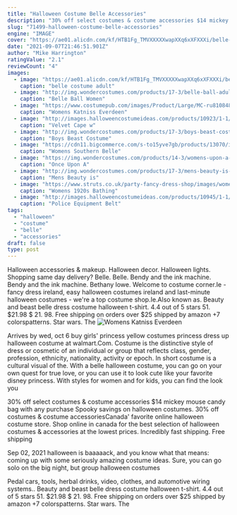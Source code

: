 ```yaml
---
title: "Halloween Costume Belle Accessories"
description: "30% off select costumes & costume accessories $14 mickey mouse candy bag with any purchase  Spooky savings on halloween costumes. 30% off costumes & costume accessories"
slug: "71499-halloween-costume-belle-accessories"
engine: "IMAGE"
cover: "https://ae01.alicdn.com/kf/HTB1Fg_TMVXXXXXwapXXq6xXFXXXi/belle-costume-adult-princess-belle-costume-beauty-and-the-beast-costume-cosplay-halloween-costumes-for-women.jpg"
date: "2021-09-07T21:46:51.901Z"
author: "Mike Harrington"
ratingValue: "2.1"
reviewCount: "4"
images:
  - image: "https://ae01.alicdn.com/kf/HTB1Fg_TMVXXXXXwapXXq6xXFXXXi/belle-costume-adult-princess-belle-costume-beauty-and-the-beast-costume-cosplay-halloween-costumes-for-women.jpg"
    caption: "belle costume adult"
  - image: "http://img.wondercostumes.com/products/17-3/belle-ball-adult-costume.jpg"
    caption: "Belle Ball Women"
  - image: "https://www.costumepub.com/images/Product/Large/MC-ru810848.jpg"
    caption: "Womens Katniss Everdeen"
  - image: "http://images.halloweencostumeideas.com/products/10923/1-1/velvet-cape-with-red-satin-lining.jpg"
    caption: "Velvet Cape w"
  - image: "http://img.wondercostumes.com/products/17-3/boys-beast-costume.jpg"
    caption: "Boys Beast Costume"
  - image: "https://cdn11.bigcommerce.com/s-to15yve7gb/products/13070/images/13278/fw120624add__55721.1528119749.500.750.jpg?c=2"
    caption: "Womens Southern Belle"
  - image: "https://img.wondercostumes.com/products/14-3/womens-upon-a-zombie-belle-costume.jpg"
    caption: "Once Upon A"
  - image: "http://img.wondercostumes.com/products/17-3/mens-beauty-is-the-beast-belle-costume..jpg"
    caption: "Mens Beauty is"
  - image: "https://www.struts.co.uk/party-fancy-dress-shop/images/womens-20s-bathing-belle-costume-3248_01.jpg"
    caption: "Womens 1920s Bathing"
  - image: "http://images.halloweencostumeideas.com/products/10945/1-1/police-equipment-belt.jpg"
    caption: "Police Equipment Belt"
tags:
  - "halloween"
  - "costume"
  - "belle"
  - "accessories"
draft: false
type: post
---
```


Halloween accessories & makeup. Halloween decor. Halloween lights. Shopping same day delivery?  Belle. Belle. Bendy and the ink machine. Bendy and the ink machine. Bethany lowe. Welcome to costume corner.Ie - fancy dress ireland, easy halloween costumes ireland and last-minute halloween costumes - we're a top costume shop.Ie.Also known as. Beauty and beast belle dress costume halloween t-shirt. 4.4 out of 5 stars 51. $21.98 $ 21. 98. Free shipping on orders over $25 shipped by amazon +7 colorspatterns. Star wars. The
![Womens Katniss Everdeen](https://www.costumepub.com/images/Product/Large/MC-ru810848.jpg "Womens Katniss Everdeen")

Arrives by wed, oct 6 buy girls&#39; princess yellow costumes princess dress up halloween costume at walmart.Com. Costume is the distinctive style of dress or cosmetic of an individual or group that reflects class, gender, profession, ethnicity, nationality, activity or epoch. In short costume is a cultural visual of the. With a belle halloween costume, you can go on your own quest for true love, or you can use it to look cute like your favorite disney princess. With styles for women and for kids, you can find the look you
<!--inArticleAds-->

<!--galleryOne-->

30% off select costumes & costume accessories $14 mickey mouse candy bag with any purchase  Spooky savings on halloween costumes. 30% off costumes & costume accessoriesCanada' favorite online halloween costume store. Shop online in canada for the best selection of halloween costumes & accessories at the lowest prices. Incredibly fast shipping. Free shipping
<!--inArticleAds-->

<!--galleryTwo-->

Sep 02, 2021 halloween is baaaaack, and you know what that means: coming up with some seriously amazing costume ideas. Sure, you can go solo on the big night, but group halloween costumes
<!--galleryThree-->

Pedal cars, tools, herbal drinks, video, clothes, and automotive wiring systems.. Beauty and beast belle dress costume halloween t-shirt. 4.4 out of 5 stars 51. $21.98 $ 21. 98. Free shipping on orders over $25 shipped by amazon +7 colorspatterns. Star wars. The